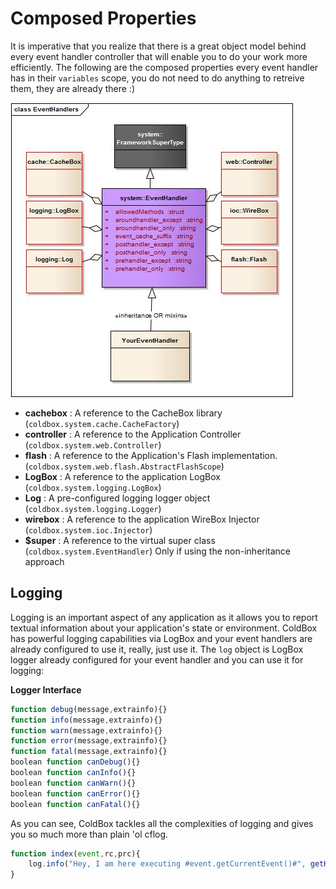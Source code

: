# Composed Properties

It is imperative that you realize that there is a great object model behind every event handler controller that will enable you to do your work more efficiently. The following are the composed properties every event handler has in their <code>variables</code> scope, you do not need to do anything to retreive them, they are already there :)

![Event Handlers](/images/EventHandlers.jpg)

* **cachebox** : A reference to the CacheBox library (<code>coldbox.system.cache.CacheFactory</code>)
* **controller** : A reference to the Application Controller (<code>coldbox.system.web.Controller</code>)
* **flash** : A reference to the Application's Flash implementation. (<code>coldbox.system.web.flash.AbstractFlashScope</code>)
* **LogBox** : A reference to the application LogBox (<code>coldbox.system.logging.LogBox</code>)
* **Log** : A pre-configured logging logger object (<code>coldbox.system.logging.Logger</code>)
* **wirebox** : A reference to the application WireBox Injector (<code>coldbox.system.ioc.Injector</code>)
* **$super** : A reference to the virtual super class (<code>coldbox.system.EventHandler</code>) Only if using the non-inheritance approach

## Logging
Logging is an important aspect of any application as it allows you to report textual information about your application's state or environment. ColdBox has powerful logging capabilities via LogBox and your event handlers are already configured to use it, really, just use it. The <code>log</code> object is LogBox logger already configured for your event handler and you can use it for logging:

**Logger Interface**
```js
function debug(message,extrainfo){}
function info(message,extrainfo){}
function warn(message,extrainfo){}
function error(message,extrainfo){}
function fatal(message,extrainfo){}
boolean function canDebug(){}
boolean function canInfo(){}
boolean function canWarn(){}
boolean function canError(){}
boolean function canFatal(){}
```

As you can see, ColdBox tackles all the complexities of logging and gives you so much more than plain 'ol cflog.

```js
function index(event,rc,prc){
	log.info("Hey, I am here executing #event.getCurrentEvent()#", getHTTPRequestData() );
}
```